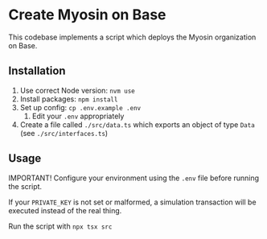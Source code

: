 # Create Myosin on Base

This codebase implements a script which deploys the Myosin organization on Base.

## Installation

1. Use correct Node version: `nvm use`
2. Install packages: `npm install`
3. Set up config: `cp .env.example .env`
   1. Edit your `.env` appropriately
4. Create a file called `./src/data.ts` which exports an object of type `Data` (see `./src/interfaces.ts`)

## Usage

IMPORTANT! Configure your environment using the `.env` file before running the script.

If your `PRIVATE_KEY` is not set or malformed, a simulation transaction will be executed instead of the real thing.

Run the script with `npx tsx src`
